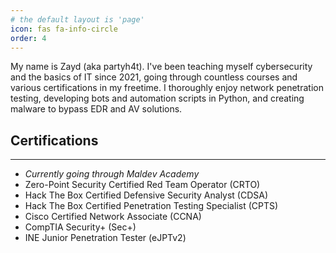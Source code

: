 ```yaml
---
# the default layout is 'page'
icon: fas fa-info-circle
order: 4
---
```


My name is Zayd (aka partyh4t). I've been teaching myself cybersecurity and the basics of IT since 2021, going through countless courses and various certifications in my freetime. I thoroughly enjoy network penetration testing, developing bots and automation scripts in Python, and creating malware to bypass EDR and AV solutions.

## Certifications
---
- _Currently going through Maldev Academy_
- Zero-Point Security Certified Red Team Operator (CRTO)
- Hack The Box Certified Defensive Security Analyst (CDSA)
- Hack The Box Certified Penetration Testing Specialist (CPTS)
- Cisco Certified Network Associate (CCNA)
- CompTIA Security+ (Sec+)
- INE Junior Penetration Tester (eJPTv2)
